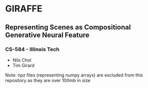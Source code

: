 
# GIRAFFE

## Representing Scenes as Compositional Generative Neural Feature

### CS-584 - Illinois Tech

* Nils Chol
* Tim Girard

Note: npz files (representing numpy arrays) are excluded from this repository as they are over 100mb in size 

